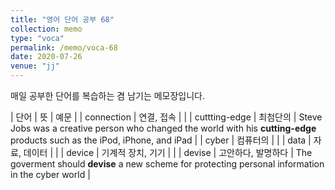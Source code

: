 ```yaml
---
title: "영어 단어 공부 68"
collection: memo
type: "voca"
permalink: /memo/voca-68
date: 2020-07-26
venue: "jj"
---
```


매일 공부한 단어를 복습하는 겸 남기는 메모장입니다.

| 단어 | 뜻 | 예문 |
| connection | 연결, 접속 |  |
| cuttting-edge | 최첨단의 | Steve Jobs was a creative person who changed the world with his **cutting-edge** products such as the iPod, iPhone, and iPad |
| cyber | 컴퓨터의 |  |
| data | 자료, 데이터 |  |
| device | 기계적 장치, 기기 |  |
| devise | 고안하다, 발명하다 | The goverment should **devise** a new scheme for protecting personal information in the cyber world |

























